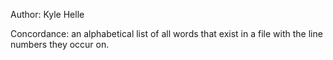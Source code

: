 Author: Kyle Helle

Concordance: an alphabetical list of all words that exist in a file with the line numbers they occur on.
